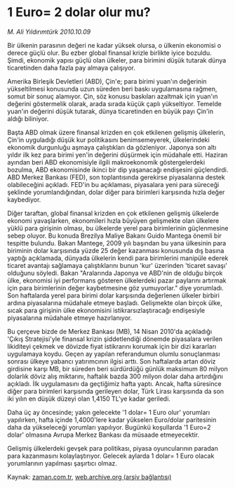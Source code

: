 # 1 Euro= 2 dolar olur mu?

*M. Ali Yıldırımtürk 2010.10.09*

<td class="news-spot">
<p>Bir ülkenin parasının değeri ne kadar yüksek olursa, o ülkenin ekonomisi o derece güçlü olur. Bu ezber global finansal krizle birlikte iyice bozuldu. Şimdi, ekonomik yapısı güçlü olan ülkeler, para birimini düşük tutarak dünya ticaretinden daha fazla pay almaya çalışıyor.</p>
<p><p> Amerika Birleşik Devletleri (ABD), Çin'e; para birimi yuan'ın değerinin yükseltilmesi konusunda uzun süreden beri baskı uygulamasına rağmen, somut bir sonuç alamıyor. Çin, söz konusu baskıları azaltmak için yuan'ın değerini göstermelik olarak, arada sırada küçük çaplı yükseltiyor. Temelde yuan'ın değerini düşük tutarak, dünya ticaretinden en büyük payı Çin'in aldığı biliniyor.
<p> Başta ABD olmak üzere finansal krizden en çok etkilenen gelişmiş ülkelerin, Çin'in uyguladığı düşük kur politikasını benimsemeyerek, ülkelerindeki ekonomik durgunluğu aşmaya çalıştıkları da gözleniyor. Japonya son altı yıldır ilk kez para birimi yen'in değerini düşürmek için müdahale etti. Haziran ayından beri ABD ekonomisiyle ilgili makroekonomik göstergelerdeki bozulma, ABD ekonomisinde ikinci bir dip yaşanacağı endişesini güçlendirdi. ABD Merkez Bankası (FED), son toplantısında gerekirse piyasalarına destek olabileceğini açıkladı. FED'in bu açıklaması, piyasalara yeni para süreceği şeklinde yorumlandığından, dolar diğer para birimleri karşısında hızla değer kaybediyor.
<p> Diğer taraftan, global finansal krizden en çok etkilenen gelişmiş ülkelerde ekonomi yavaşlarken, ekonomileri hızla büyüyen gelişmekte olan ülkelere yüklü para girişinin olması, bu ülkelerde yerel para birimlerinin güçlenmesine sebep oluyor. Bu konuda Brezilya Maliye Bakanı Guido Mantega önemli bir tespitte bulundu. Bakan Mantege, 2009 yılı başından bu yana ülkesinin para biriminin dolar karşısında yüzde 25 değer kazanması konusunda dış basına yaptığı açıklamada, dünyada ülkelerin kendi para birimlerini manipüle ederek ticaret avantajı sağlamaya çalıştıklarını bunun 'kur' üzerinden 'ticaret savaşı' olduğunu söyledi. Bakan "Aralarında Japonya ve ABD'nin de olduğu birçok ülke, ekonomisi iyi performans gösteren ülkelerdeki pazar paylarını artırmak için para birimlerinin değer kaybetmesine göz yumuyorlar." diye yorumladı. Son haftalarda yerel para birimi dolar karşısında değerlenen ülkeler birbiri ardına piyasalarına müdahale etmeye başladı. Gelişmekte olan birçok ülke, sıcak para girişinin ülke ekonomisini istikrarsızlaştıracağı endişesiyle piyasalarına müdahale etmeye hazırlanıyor.
<p> Bu çerçeve bizde de Merkez Bankası (MB), 14 Nisan 2010'da açıkladığı 'Çıkış Stratejisi'yle finansal krizin şiddetlendiği dönemde piyasalara verilen likiditeyi çekmek ve dövizde fiyat istikrarını korumak için bir dizi kararları uygulamaya koydu. Geçen ay yapılan referandumun olumlu sonuçlanması sonrası ülkeye yabancı yatırımcının ilgisi arttı. Son haftalarda artan döviz girdisine karşı MB, bir süreden beri sürdürdüğü günlük maksimum 80 milyon dolarlık döviz alış miktarını, haftalık bazda 300 milyon dolar daha artırdığını açıkladı. İlk uygulamasını da geçtiğimiz hafta yaptı. Ancak, hafta süresince diğer para birimleri karşısında gerileyen dolar, Türk Lirası karşısında da son iki yılın en düşük düzeyi olan 1,4150 TL'ye kadar geriledi.
<p> Daha üç ay öncesinde; yakın gelecekte '1 dolar= 1 Euro olur' yorumları yapılırken, hafta içinde 1,4000'lere kadar yükselen Euro/dolar paritesinin daha da yükseleceği yorumları yapılıyor. Bugünkü koşullarda '1 Euro=2 dolar' olmasına Avrupa Merkez Bankası da müsaade etmeyecektir. 
<p> Gelişmiş ülkelerdeki gevşek para politikası, piyasa oyuncularının paradan para kazanmasını kolaylaştırıyor. Gelecek aylarda 1 dolar= 1 Euro olacak yorumlarının yapılması şaşırtıcı olmaz. </p>
<a href="http://web.archive.org/web/20101130165616/mailto:a.yildirimturk@zaman.com.tr">
</a></p></p></p></p></p></p></td>

Kaynak: [zaman.com.tr](http://zaman.com.tr/yazar.do?yazino=1037910), [web.archive.org (arşiv bağlantısı)](http://web.archive.org/web/20101130165616/http://zaman.com.tr/yazar.do?yazino=1037910)
